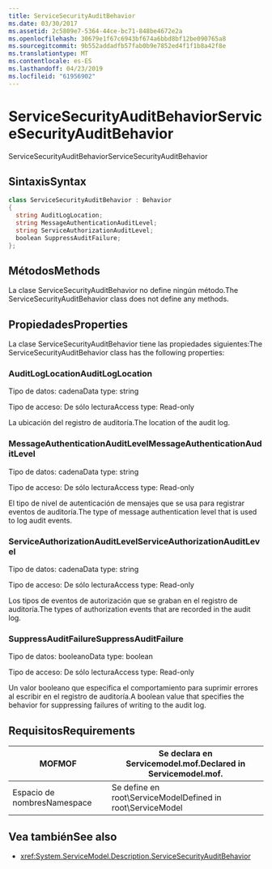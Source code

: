 ```yaml
---
title: ServiceSecurityAuditBehavior
ms.date: 03/30/2017
ms.assetid: 2c5809e7-5364-44ce-bc71-848be4672e2a
ms.openlocfilehash: 30679e1f67c6943bf674a6bbd8bf12be090765a8
ms.sourcegitcommit: 9b552addadfb57fab0b9e7852ed4f1f1b8a42f8e
ms.translationtype: MT
ms.contentlocale: es-ES
ms.lasthandoff: 04/23/2019
ms.locfileid: "61956902"
---
```

# <a name="servicesecurityauditbehavior"></a><span data-ttu-id="61834-102">ServiceSecurityAuditBehavior</span><span class="sxs-lookup"><span data-stu-id="61834-102">ServiceSecurityAuditBehavior</span></span>
<span data-ttu-id="61834-103">ServiceSecurityAuditBehavior</span><span class="sxs-lookup"><span data-stu-id="61834-103">ServiceSecurityAuditBehavior</span></span>  
  
## <a name="syntax"></a><span data-ttu-id="61834-104">Sintaxis</span><span class="sxs-lookup"><span data-stu-id="61834-104">Syntax</span></span>  
  
```csharp  
class ServiceSecurityAuditBehavior : Behavior  
{  
  string AuditLogLocation;  
  string MessageAuthenticationAuditLevel;  
  string ServiceAuthorizationAuditLevel;  
  boolean SuppressAuditFailure;  
};  
```  
  
## <a name="methods"></a><span data-ttu-id="61834-105">Métodos</span><span class="sxs-lookup"><span data-stu-id="61834-105">Methods</span></span>  
 <span data-ttu-id="61834-106">La clase ServiceSecurityAuditBehavior no define ningún método.</span><span class="sxs-lookup"><span data-stu-id="61834-106">The ServiceSecurityAuditBehavior class does not define any methods.</span></span>  
  
## <a name="properties"></a><span data-ttu-id="61834-107">Propiedades</span><span class="sxs-lookup"><span data-stu-id="61834-107">Properties</span></span>  
 <span data-ttu-id="61834-108">La clase ServiceSecurityAuditBehavior tiene las propiedades siguientes:</span><span class="sxs-lookup"><span data-stu-id="61834-108">The ServiceSecurityAuditBehavior class has the following properties:</span></span>  
  
### <a name="auditloglocation"></a><span data-ttu-id="61834-109">AuditLogLocation</span><span class="sxs-lookup"><span data-stu-id="61834-109">AuditLogLocation</span></span>  
 <span data-ttu-id="61834-110">Tipo de datos: cadena</span><span class="sxs-lookup"><span data-stu-id="61834-110">Data type: string</span></span>  
  
 <span data-ttu-id="61834-111">Tipo de acceso: De sólo lectura</span><span class="sxs-lookup"><span data-stu-id="61834-111">Access type: Read-only</span></span>  
  
 <span data-ttu-id="61834-112">La ubicación del registro de auditoría.</span><span class="sxs-lookup"><span data-stu-id="61834-112">The location of the audit log.</span></span>  
  
### <a name="messageauthenticationauditlevel"></a><span data-ttu-id="61834-113">MessageAuthenticationAuditLevel</span><span class="sxs-lookup"><span data-stu-id="61834-113">MessageAuthenticationAuditLevel</span></span>  
 <span data-ttu-id="61834-114">Tipo de datos: cadena</span><span class="sxs-lookup"><span data-stu-id="61834-114">Data type: string</span></span>  
  
 <span data-ttu-id="61834-115">Tipo de acceso: De sólo lectura</span><span class="sxs-lookup"><span data-stu-id="61834-115">Access type: Read-only</span></span>  
  
 <span data-ttu-id="61834-116">El tipo de nivel de autenticación de mensajes que se usa para registrar eventos de auditoría.</span><span class="sxs-lookup"><span data-stu-id="61834-116">The type of message authentication level that is used to log audit events.</span></span>  
  
### <a name="serviceauthorizationauditlevel"></a><span data-ttu-id="61834-117">ServiceAuthorizationAuditLevel</span><span class="sxs-lookup"><span data-stu-id="61834-117">ServiceAuthorizationAuditLevel</span></span>  
 <span data-ttu-id="61834-118">Tipo de datos: cadena</span><span class="sxs-lookup"><span data-stu-id="61834-118">Data type: string</span></span>  
  
 <span data-ttu-id="61834-119">Tipo de acceso: De sólo lectura</span><span class="sxs-lookup"><span data-stu-id="61834-119">Access type: Read-only</span></span>  
  
 <span data-ttu-id="61834-120">Los tipos de eventos de autorización que se graban en el registro de auditoría.</span><span class="sxs-lookup"><span data-stu-id="61834-120">The types of authorization events that are recorded in the audit log.</span></span>  
  
### <a name="suppressauditfailure"></a><span data-ttu-id="61834-121">SuppressAuditFailure</span><span class="sxs-lookup"><span data-stu-id="61834-121">SuppressAuditFailure</span></span>  
 <span data-ttu-id="61834-122">Tipo de datos: booleano</span><span class="sxs-lookup"><span data-stu-id="61834-122">Data type: boolean</span></span>  
  
 <span data-ttu-id="61834-123">Tipo de acceso: De sólo lectura</span><span class="sxs-lookup"><span data-stu-id="61834-123">Access type: Read-only</span></span>  
  
 <span data-ttu-id="61834-124">Un valor booleano que especifica el comportamiento para suprimir errores al escribir en el registro de auditoría.</span><span class="sxs-lookup"><span data-stu-id="61834-124">A boolean value that specifies the behavior for suppressing failures of writing to the audit log.</span></span>  
  
## <a name="requirements"></a><span data-ttu-id="61834-125">Requisitos</span><span class="sxs-lookup"><span data-stu-id="61834-125">Requirements</span></span>  
  
|<span data-ttu-id="61834-126">MOF</span><span class="sxs-lookup"><span data-stu-id="61834-126">MOF</span></span>|<span data-ttu-id="61834-127">Se declara en Servicemodel.mof.</span><span class="sxs-lookup"><span data-stu-id="61834-127">Declared in Servicemodel.mof.</span></span>|  
|---------|-----------------------------------|  
|<span data-ttu-id="61834-128">Espacio de nombres</span><span class="sxs-lookup"><span data-stu-id="61834-128">Namespace</span></span>|<span data-ttu-id="61834-129">Se define en root\ServiceModel</span><span class="sxs-lookup"><span data-stu-id="61834-129">Defined in root\ServiceModel</span></span>|  
  
## <a name="see-also"></a><span data-ttu-id="61834-130">Vea también</span><span class="sxs-lookup"><span data-stu-id="61834-130">See also</span></span>

- <xref:System.ServiceModel.Description.ServiceSecurityAuditBehavior>
